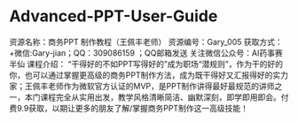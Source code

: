 # Advanced-PPT-User-Guide
资源名称：商务PPT 制作教程（王佩丰老师） 资源编号：Gary_005 获取方式：+微信:Gary-jian；QQ：309086159 ；QQ邮箱发送 关注微信公众号：AI药事赛半仙 课程介绍： “干得好的不如PPT写得好的”成为职场“潜规则”，作为干的好的你，也可以通过掌握更高级的商务PPT制作方法，成为既干得好又汇报得好的实力家；王佩丰老师作为微软官方认证的MVP，是PPT制作讲得最好最规范的讲师之一，本门课程完全从实用出发，教学风格清晰简洁、幽默深刻，即学即用即会。付费9.9获取，以期让更多的朋友了解/掌握商务PPT制作这一高级技能！
